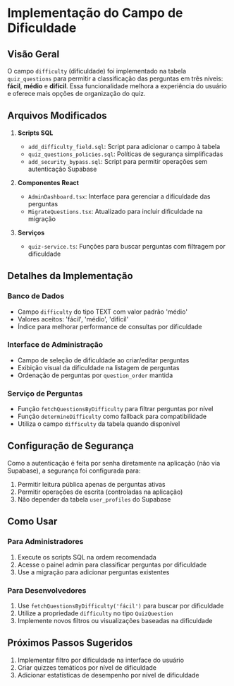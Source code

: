 # Implementação do Campo de Dificuldade

## Visão Geral

O campo `difficulty` (dificuldade) foi implementado na tabela `quiz_questions` para permitir a classificação das perguntas em três níveis: **fácil**, **médio** e **difícil**. Essa funcionalidade melhora a experiência do usuário e oferece mais opções de organização do quiz.

## Arquivos Modificados

1. **Scripts SQL**
   - `add_difficulty_field.sql`: Script para adicionar o campo à tabela
   - `quiz_questions_policies.sql`: Políticas de segurança simplificadas
   - `add_security_bypass.sql`: Script para permitir operações sem autenticação Supabase

2. **Componentes React**
   - `AdminDashboard.tsx`: Interface para gerenciar a dificuldade das perguntas
   - `MigrateQuestions.tsx`: Atualizado para incluir dificuldade na migração

3. **Serviços**
   - `quiz-service.ts`: Funções para buscar perguntas com filtragem por dificuldade

## Detalhes da Implementação

### Banco de Dados
- Campo `difficulty` do tipo TEXT com valor padrão 'médio'
- Valores aceitos: 'fácil', 'médio', 'difícil'
- Índice para melhorar performance de consultas por dificuldade

### Interface de Administração
- Campo de seleção de dificuldade ao criar/editar perguntas
- Exibição visual da dificuldade na listagem de perguntas
- Ordenação de perguntas por `question_order` mantida

### Serviço de Perguntas
- Função `fetchQuestionsByDifficulty` para filtrar perguntas por nível
- Função `determineDifficulty` como fallback para compatibilidade
- Utiliza o campo `difficulty` da tabela quando disponível

## Configuração de Segurança

Como a autenticação é feita por senha diretamente na aplicação (não via Supabase), a segurança foi configurada para:

1. Permitir leitura pública apenas de perguntas ativas
2. Permitir operações de escrita (controladas na aplicação)
3. Não depender da tabela `user_profiles` do Supabase

## Como Usar

### Para Administradores
1. Execute os scripts SQL na ordem recomendada
2. Acesse o painel admin para classificar perguntas por dificuldade
3. Use a migração para adicionar perguntas existentes

### Para Desenvolvedores
1. Use `fetchQuestionsByDifficulty('fácil')` para buscar por dificuldade
2. Utilize a propriedade `difficulty` no tipo `QuizQuestion`
3. Implemente novos filtros ou visualizações baseadas na dificuldade

## Próximos Passos Sugeridos

1. Implementar filtro por dificuldade na interface do usuário
2. Criar quizzes temáticos por nível de dificuldade
3. Adicionar estatísticas de desempenho por nível de dificuldade 